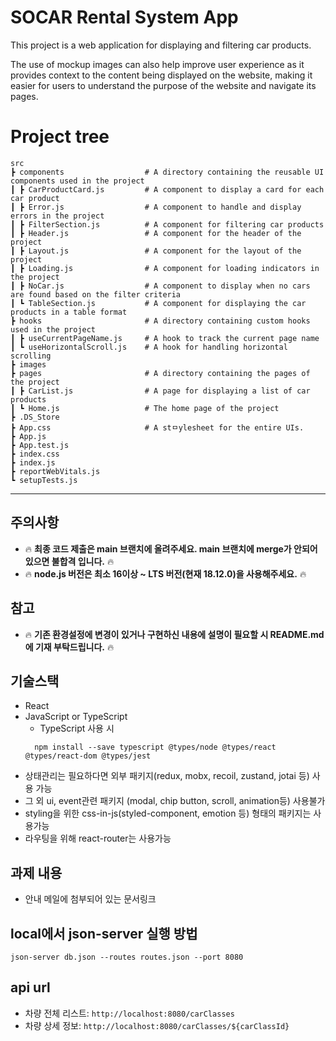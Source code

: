 # SOCAR Rental System App

This project is a web application for displaying and filtering car products.

The use of mockup images can also help improve user experience as it provides context to the content being displayed on the website, making it easier for users to understand the purpose of the website and navigate its pages.

# Project tree

    src
    ┣ components                  # A directory containing the reusable UI components used in the project
    ┃ ┣ CarProductCard.js         # A component to display a card for each car product
    ┃ ┣ Error.js                  # A component to handle and display errors in the project
    ┃ ┣ FilterSection.js          # A component for filtering car products
    ┃ ┣ Header.js                 # A component for the header of the project
    ┃ ┣ Layout.js                 # A component for the layout of the project
    ┃ ┣ Loading.js                # A component for loading indicators in the project
    ┃ ┣ NoCar.js                  # A component to display when no cars are found based on the filter criteria
    ┃ ┗ TableSection.js           # A component for displaying the car products in a table format
    ┣ hooks                       # A directory containing custom hooks used in the project
    ┃ ┣ useCurrentPageName.js     # A hook to track the current page name
    ┃ ┗ useHorizontalScroll.js    # A hook for handling horizontal scrolling
    ┣ images
    ┣ pages                       # A directory containing the pages of the project
    ┃ ┣ CarList.js                # A page for displaying a list of car products
    ┃ ┗ Home.js                   # The home page of the project
    ┣ .DS_Store
    ┣ App.css                     # A stㅁylesheet for the entire UIs.
    ┣ App.js
    ┣ App.test.js
    ┣ index.css
    ┣ index.js
    ┣ reportWebVitals.js
    ┗ setupTests.js

---

## 주의사항

-   🔥 **최종 코드 제출은 main 브랜치에 올려주세요. main 브랜치에 merge가 안되어 있으면 불합격 입니다.** 🔥
-   🔥 **node.js 버전은 최소 16이상 ~ LTS 버전(현재 18.12.0)을 사용해주세요.** 🔥

## 참고

-   🔥 **기존 환경설정에 변경이 있거나 구현하신 내용에 설명이 필요할 시 README.md에 기재 부탁드립니다.** 🔥

## 기술스택

-   React
-   JavaScript or TypeScript
    -   TypeScript 사용 시
    ```
      npm install --save typescript @types/node @types/react @types/react-dom @types/jest
    ```
-   상태관리는 필요하다면 외부 패키지(redux, mobx, recoil, zustand, jotai 등) 사용 가능
-   그 외 ui, event관련 패키지 (modal, chip button, scroll, animation등) 사용불가
-   styling을 위한 css-in-js(styled-component, emotion 등) 형태의 패키지는 사용가능
-   라우팅을 위해 react-router는 사용가능

## 과제 내용

-   안내 메일에 첨부되어 있는 문서링크

## local에서 json-server 실행 방법

```
json-server db.json --routes routes.json --port 8080
```

## api url

-   차량 전체 리스트: `http://localhost:8080/carClasses`
-   차량 상세 정보: `http://localhost:8080/carClasses/${carClassId}`
